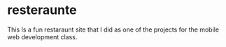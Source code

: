 # resteraunte
This Is a fun restaraunt site that I did as one of the projects for the mobile web development class.
